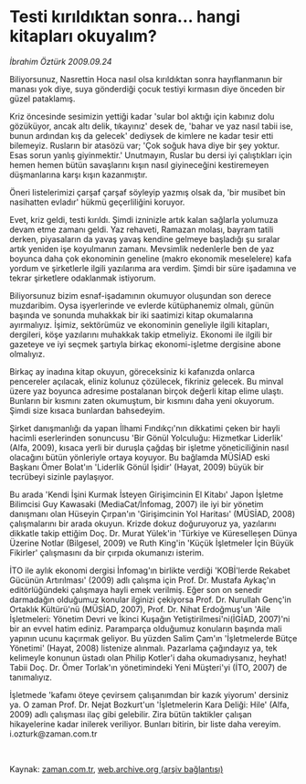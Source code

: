 # Testi kırıldıktan sonra... hangi kitapları okuyalım?

*İbrahim Öztürk 2009.09.24*

<tr><td class="metin" colspan="2" style="padding-top: 20px; padding-left: 5px; padding-right: 10px;">Biliyorsunuz, Nasrettin Hoca nasıl olsa kırıldıktan sonra hayıflanmanın bir manası yok diye, suya gönderdiği çocuk testiyi kırmasın diye önceden bir güzel pataklamış.</td></tr><tr><td class="metin" colspan="2" style="padding-top: 20px; padding-left: 5px; padding-right: 10px;"><p>Kriz öncesinde sesimizin yettiği kadar 'sular bol aktığı için kabınız dolu gözüküyor, ancak altı delik, tıkayınız' desek de, 'bahar ve yaz nasıl tabii ise, bunun ardından kış da gelecek' dediysek de kimlere ne kadar tesir etti bilemeyiz. Rusların bir atasözü var; 'Çok soğuk hava diye bir şey yoktur. Esas sorun yanlış giyinmektir.' Unutmayın, Ruslar bu dersi iyi çalıştıkları için hemen hemen bütün savaşlarını kışın nasıl giyineceğini kestiremeyen düşmanlarına karşı kışın kazanmıştır.
<p>Öneri listelerimizi çarşaf çarşaf söyleyip yazmış olsak da, 'bir musibet bin nasihatten evladır' hükmü geçerliliğini koruyor.
<p>Evet, kriz geldi, testi kırıldı. Şimdi izninizle artık kalan sağlarla yolumuza devam etme zamanı geldi. Yaz rehaveti, Ramazan molası, bayram tatili derken, piyasaların da yavaş yavaş kendine gelmeye başladığı şu sıralar artık yeniden işe koyulmanın zamanı. Mevsimlik nedenlerle ben de yaz boyunca daha çok ekonominin geneline (makro ekonomik meselelere) kafa yordum ve şirketlerle ilgili yazılarıma ara verdim. Şimdi bir süre işadamına ve tekrar şirketlere odaklanmak istiyorum.
<p>Biliyorsunuz bizim esnaf-işadamının okumuyor oluşundan son derece muzdaribim. Oysa işyerlerinde ve evlerde kütüphanemiz olmalı, günün başında ve sonunda muhakkak bir iki saatimizi kitap okumalarına ayırmalıyız. İşimiz, sektörümüz ve ekonominin geneliyle ilgili kitapları, dergileri, köşe yazılarını muhakkak takip etmeliyiz. Ekonomi ile ilgili bir gazeteye ve iyi seçmek şartıyla birkaç ekonomi-işletme dergisine abone olmalıyız.
<p>Birkaç ay inadına kitap okuyun, göreceksiniz ki kafanızda onlarca pencereler açılacak, eliniz kolunuz çözülecek, fikriniz gelecek. Bu minval üzere yaz boyunca adresime postalanan birçok değerli kitap elime ulaştı. Bunların bir kısmını zaten okumuştum, bir kısmını daha yeni okuyorum. Şimdi size kısaca bunlardan bahsedeyim.
<p>Şirket danışmanlığı da yapan İlhami Fındıkçı'nın dikkatimi çeken bir hayli hacimli eserlerinden sonuncusu 'Bir Gönül Yolculuğu: Hizmetkar Liderlik' (Alfa, 2009), kısaca yerli bir duruşla çağdaş bir işletme yöneticiliğinin nasıl olacağını bütün yönleriyle ortaya koyuyor. Bu bağlamda MÜSİAD eski Başkanı Ömer Bolat'ın 'Liderlik Gönül İşidir' (Hayat, 2009) büyük bir tecrübeyi sizinle paylaşıyor.
<p> Bu arada 'Kendi İşini Kurmak İsteyen Girişimcinin El Kitabı' Japon İşletme Bilimcisi Guy Kawasaki (MediaCat/İnfomag, 2007) ile iyi bir yönetim danışmanı olan Hüseyin Çırpan'ın 'Girişimcinin Yol Haritası' (MÜSİAD, 2008) çalışmalarını bir arada okuyun. Krizde dokuz doğuruyoruz ya, yazılarını dikkatle takip ettiğim Doç. Dr. Murat Yülek'in 'Türkiye ve Küreselleşen Dünya Üzerine Notlar (Bilgesel, 2009) ve Ruth King'in 'Küçük İşletmeler İçin Büyük Fikirler' çalışmasını da bir çırpıda okumanızı isterim.
<p>İTO ile aylık ekonomi dergisi İnfomag'ın birlikte verdiği 'KOBİ'lerde Rekabet Gücünün Artırılması' (2009) adlı çalışma için Prof. Dr. Mustafa Aykaç'ın editörlüğündeki çalışmaya hayli emek verilmiş. Eğer son on senedir darmadağın olduğumuz konular ilginizi çekiyorsa Prof. Dr. Nurullah Genç'in Ortaklık Kültürü'nü (MÜSİAD, 2007), Prof. Dr. Nihat Erdoğmuş'un 'Aile İşletmeleri: Yönetim Devri ve İkinci Kuşağın Yetiştirilmesi'ni(İGİAD, 2007)'ni bir an evvel hatim ediniz. Paramparça olduğumuz konuların başında mali yapının ucunu kaçırmak geliyor. Bu yüzden Salim Çam'ın 'İşletmelerde Bütçe Yönetimi' (Hayat, 2008) listenize alınmalı. Pazarlama çağındayız ya, tek kelimeyle konunun üstadı olan Philip Kotler'i daha okumadıysanız, heyhat! Tabii Doç. Dr. Ömer Torlak'ın yönetimindeki Yeni Müşteri'yi (İTO, 2007) de tanımalıyız.
<p>İşletmede 'kafamı öteye çevirsem çalışanımdan bir kazık yiyorum' dersiniz ya. O zaman Prof. Dr. Nejat Bozkurt'un 'İşletmelerin Kara Deliği: Hile' (Alfa, 2009) adlı çalışması ilaç gibi gelebilir. Zira bütün taktikler çalışan hikayelerine kadar inilerek veriliyor. Bunları bitirin, bir liste daha vereyim. i.ozturk@zaman.com.tr
<p><br/></p></p></p></p></p></p></p></p></p></p></td></tr>

Kaynak: [zaman.com.tr](http://zaman.com.tr/yazar.do?yazino=895553), [web.archive.org (arşiv bağlantısı)](http://web.archive.org/web/20090925193843/http://www.zaman.com.tr:80/yazar.do?yazino=895553)
